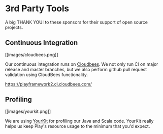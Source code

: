 <!--- Copyright (C) 2009-2015 Typesafe Inc. <http://www.typesafe.com> -->
# 3rd Party Tools

A big THANK YOU! to these sponsors for their support of open source projects.

## Continuous Integration

[[images/cloudbees.png]]

Our continuous integration runs on [Cloudbees](http://www.cloudbees.com/). We not only run CI on major release and master branches, but we also perform github pull request validation using CloudBees functionality.

<https://playframework2.ci.cloudbees.com/>

## Profiling

[[images/yourkit.png]]

We are using [YourKit](http://www.yourkit.com/overview/index.jsp) for profiling our Java and Scala code. YourKit really helps us keep Play's resource usage to the minimum that you'd expect.

